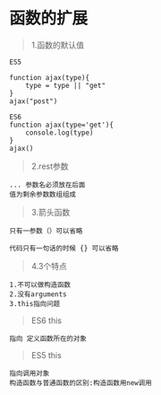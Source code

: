 # 函数的扩展

> 1.函数的默认值

    ES5

    function ajax(type){
        type = type || "get"
    }
    ajax("post")

    ES6
    function ajax(type='get'){
        console.log(type)
    }
    ajax()

> 2.rest参数

    ... 参数名必须放在后面
    值为剩余参数数组组成

> 3.箭头函数
  
    只有一参数（）可以省略

    代码只有一句话的时候 {} 可以省略
  
> 4.3个特点

    1.不可以做构造函数
    2.没有arguments
    3.this指向问题

> ES6 this

    指向 定义函数所在的对象

> ES5  this

    指向调用对象
    构造函数与普通函数的区别:构造函数用new调用

